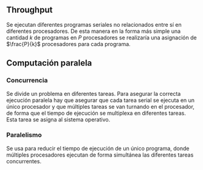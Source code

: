 
## Throughput

Se ejecutan diferentes programas seriales no relacionados entre sí en diferentes procesadores. De esta manera en la forma más simple una cantidad $k$ de programas en $P$ procesadores se realizaría una asignación de $\frac{P}{k}$ procesadores para cada programa.

## Computación paralela

### Concurrencia

Se divide un problema en diferentes tareas. Para asegurar la correcta ejecución paralela hay que asegurar que cada tarea serial se ejecuta en un único procesador y que múltiples tareas se van turnando en el procesador, de forma que el tiempo de ejecución se multiplexa en diferentes tareas. Esta tarea se asigna al sistema operativo.

### Paralelismo

Se usa para reducir el tiempo de ejecución de un único programa, donde múltiples procesadores ejecutan de forma simultánea las diferentes tareas concurrentes.